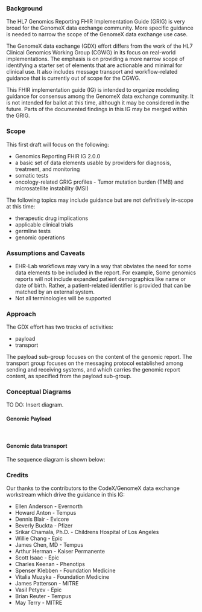 
### Background

The HL7 Genomics Reporting FHIR Implementation Guide (GRIG) is very broad for the GenomeX data exchange community. More specific guidance is needed to narrow the scope of the GenomeX data exchange use case.

The GenomeX data exchange (GDX) effort differs from the work of the HL7 Clinical Genomics Working Group (CGWG) in its focus on real-world implementations. The emphasis is on providing a more narrow scope of identifying a starter set of elements that are actionable and minimal for clinical use. It also includes message transport and workflow-related guidance that is currently out of scope for the CGWG.

This FHIR implementation guide (IG) is intended to organize modeling guidance for consensus among the GenomeX data exchange community. It is not intended for ballot at this time, although it may be considered in the future. Parts of the documented findings in this IG may be merged within the GRIG.


### Scope

This first draft will focus on the following:
* Genomics Reporting FHIR IG 2.0.0
* a basic set of data elements usable by providers for diagnosis, treatment, and monitoring
* somatic tests
* oncology-related GRIG profiles - Tumor mutation burden (TMB) and microsatellite instability (MSI)

The following topics may include guidance but are not definitively in-scope at this time:
* therapeutic drug implications
* applicable clinical trials
* germline tests
* genomic operations

### Assumptions and Caveats

* EHR-Lab workflows may vary in a way that obviates the need for some data elements to be included in the report. For example, Some genomics reports will not include expanded patient demographics like name or date of birth. Rather, a patient-related identifier is provided that can be matched by an external system.
* Not all terminologies will be supported

### Approach

The GDX effort has two tracks of activities:
* payload
* transport

The payload sub-group focuses on the content of the genomic report.
The transport group focuses on the messaging protocol established among sending and receiving systems, and which carries the genomic report content, as specified from the payload sub-group.

### Conceptual Diagrams

TO DO: Insert diagram.

#### Genomic Payload

<object data="gdx_profiles.svg" type="image/svg+xml"></object>
<br/>

#### Genomic data transport

The sequence diagram is shown below:
<object data="genomeX_transport.svg" type="image/svg+xml"></object>
<br/>
### Credits

Our thanks to the contributors to the CodeX/GenomeX data exchange workstream which drive the guidance in this IG:

* Ellen Anderson - Evernorth
* Howard Anton - Tempus
* Dennis Blair - Evicore
* Beverly Buckta - Pfizer
* Srikar Chamala, Ph.D. - Childrens Hospital of Los Angeles
* Willie Chang - Epic
* James Chen, MD - Tempus
* Arthur Herman - Kaiser Permanente
* Scott Isaac - Epic
* Charles Keenan - Phenotips
* Spenser Klebben - Foundation Medicine
* Vitalia Muzyka - Foundation Medicine
* James Patterson - MITRE
* Vasil Petyev - Epic
* Brian Reuter - Tempus
* May Terry - MITRE